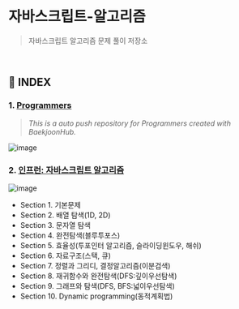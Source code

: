 # 자바스크립트-알고리즘

> 자바스크립트 알고리즘 문제 풀이 저장소

<br>

## 📑 INDEX

### 1. [Programmers](https://github.com/jiheon788/javascript-algorithms/tree/master/%ED%94%84%EB%A1%9C%EA%B7%B8%EB%9E%98%EB%A8%B8%EC%8A%A4)

> _This is a auto push repository for Programmers created with BaekjoonHub._

![image](https://user-images.githubusercontent.com/90181028/210507065-c02e2560-8e3d-4a15-a1e0-a5dbaf824e6c.png)

### 2. [인프런: 자바스크립트 알고리즘](/%EC%9D%B8%ED%94%84%EB%9F%B0/)

![image](https://user-images.githubusercontent.com/90181028/210507427-d6a455df-7504-47a7-832b-a0bdbd4bae24.png)

- Section 1. 기본문제
- Section 2. 배열 탐색(1D, 2D)
- Section 3. 문자열 탐색
- Section 4. 완전탐색(블루투포스)
- Section 5. 효율성(투포인터 알고리즘, 슬라이딩윈도우, 해쉬)
- Section 6. 자료구조(스택, 큐)
- Section 7. 정렬과 그리디, 결정알고리즘(이분검색)
- Section 8. 재귀함수와 완전탐색(DFS:깊이우선탐색)
- Section 9. 그래프와 탐색(DFS, BFS:넓이우선탐색)
- Section 10. Dynamic programming(동적계획법)
